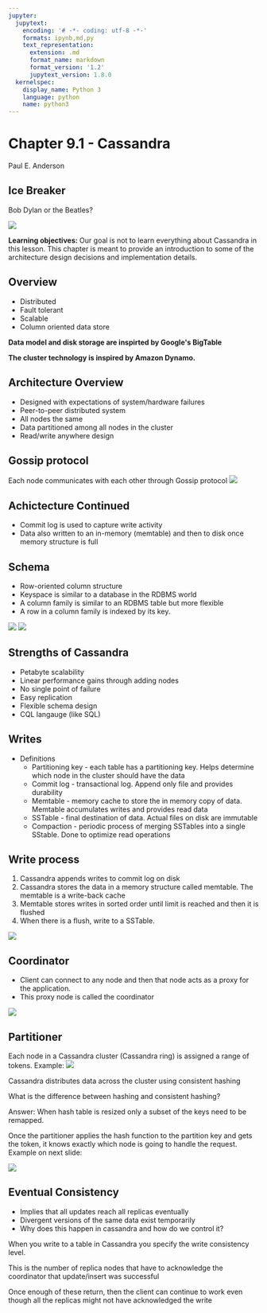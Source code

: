 ```yaml
---
jupyter:
  jupytext:
    encoding: '# -*- coding: utf-8 -*-'
    formats: ipynb,md,py
    text_representation:
      extension: .md
      format_name: markdown
      format_version: '1.2'
      jupytext_version: 1.8.0
  kernelspec:
    display_name: Python 3
    language: python
    name: python3
---
```


<!-- #region slideshow={"slide_type": "slide"} hideCode=false hidePrompt=false -->
# Chapter 9.1 - Cassandra 

Paul E. Anderson
<!-- #endregion -->

<!-- #region slideshow={"slide_type": "subslide"} -->
## Ice Breaker

Bob Dylan or the Beatles?
<!-- #endregion -->

<!-- #region slideshow={"slide_type": "subslide"} -->
<img src="https://cdn.educba.com/academy/wp-content/uploads/2019/04/what-is-Cassandra.png">
<!-- #endregion -->

<!-- #region slideshow={"slide_type": "subslide"} -->
**Learning objectives:** Our goal is not to learn everything about Cassandra in this lesson. This chapter is meant to provide an introduction to some of the architecture design decisions and implementation details.
<!-- #endregion -->

<!-- #region slideshow={"slide_type": "subslide"} -->
## Overview
* Distributed
* Fault tolerant
* Scalable
* Column oriented data store
<!-- #endregion -->

<!-- #region slideshow={"slide_type": "subslide"} -->
**Data model and disk storage are inspirted by Google's BigTable**

**The cluster technology is inspired by Amazon Dynamo.**
<!-- #endregion -->

<!-- #region slideshow={"slide_type": "subslide"} -->
## Architecture Overview
* Designed with expectations of system/hardware failures
* Peer-to-peer distributed system
* All nodes the same
* Data partitioned among all nodes in the cluster
* Read/write anywhere design
<!-- #endregion -->

<!-- #region slideshow={"slide_type": "subslide"} -->
## Gossip protocol
Each node communicates with each other through Gossip protocol
<img src="https://media.springernature.com/lw685/springer-static/image/art%3A10.1186%2F1869-0238-4-14/MediaObjects/13174_2012_Article_12_Fig1_HTML.jpg">
<!-- #endregion -->

<!-- #region slideshow={"slide_type": "subslide"} -->
## Achictecture Continued
* Commit log is used to capture write activity
* Data also written to an in-memory (memtable) and then to disk once memory structure is full
<!-- #endregion -->

<!-- #region slideshow={"slide_type": "subslide"} -->
## Schema
* Row-oriented column structure
* Keyspace is similar to a database in the RDBMS world
* A column family is similar to an RDBMS table but more flexible
* A row in a column family is indexed by its key. 
<!-- #endregion -->

<!-- #region slideshow={"slide_type": "subslide"} -->
<img src="https://www.researchgate.net/profile/Jose-Pereira-91/publication/265890153/figure/fig1/AS:651569481674752@1532357678012/Example-of-column-and-super-column-families.png">
<!-- #endregion -->

<!-- #region slideshow={"slide_type": "subslide"} -->
<img src="https://studio3t.com/wp-content/uploads/2017/12/cassandra-column-family-example.png?x13993">
<!-- #endregion -->

<!-- #region slideshow={"slide_type": "subslide"} -->
## Strengths of Cassandra
* Petabyte scalability
* Linear performance gains through adding nodes
* No single point of failure
* Easy replication
* Flexible schema design
* CQL langauge (like SQL)
<!-- #endregion -->

<!-- #region slideshow={"slide_type": "subslide"} -->
## Writes
* Definitions
    * Partitioning key - each table has a partitioning key. Helps determine which node in the cluster should have the data
    * Commit log - transactional log. Append only file and provides durability
    * Memtable - memory cache to store the in memory copy of data. Memtable accumulates writes and provides read data
    * SSTable - final destination of data. Actual files on disk are immutable
    * Compaction - periodic process of merging SSTables into a single SStable. Done to optimize read operations
<!-- #endregion -->

<!-- #region slideshow={"slide_type": "subslide"} -->
## Write process
1. Cassandra appends writes to commit log on disk
2. Cassandra stores the data in a memory structure called memtable. The memtable is a write-back cache
3. Memtable stores writes in sorted order until limit is reached and then it is flushed
4. When there is a flush, write to a SSTable. 
<!-- #endregion -->

<!-- #region slideshow={"slide_type": "subslide"} -->
<img src="https://miro.medium.com/max/700/0*wdhGxT-5a5tL7w-1.png">
<!-- #endregion -->

<!-- #region slideshow={"slide_type": "subslide"} -->
## Coordinator
* Client can connect to any node and then that node acts as a proxy for the application.
* This proxy node is called the coordinator

<img src="https://miro.medium.com/max/700/0*UJwKzBurhLTzJ3sL.png">
<!-- #endregion -->

<!-- #region slideshow={"slide_type": "subslide"} -->
## Partitioner
Each node in a Cassandra cluster (Cassandra ring) is assigned a range of tokens. Example:
<img src="https://miro.medium.com/max/700/0*wCWBHLmZHgZm68-R.png">
<!-- #endregion -->

<!-- #region slideshow={"slide_type": "subslide"} -->
Cassandra distributes data across the cluster using consistent hashing

What is the difference between hashing and consistent hashing?
<!-- #endregion -->

<!-- #region slideshow={"slide_type": "subslide"} -->
Answer: When hash table is resized only a subset of the keys need to be remapped.
<!-- #endregion -->

<!-- #region slideshow={"slide_type": "subslide"} -->
Once the partitioner applies the hash function to the partition key and gets the token, it knows exactly which node is going to handle the request. Example on next slide:
<!-- #endregion -->

<!-- #region slideshow={"slide_type": "subslide"} -->
<img src="https://miro.medium.com/max/700/0*iSDYBJ2Gvvcio06n.png">
<!-- #endregion -->

<!-- #region slideshow={"slide_type": "subslide"} -->
## Eventual Consistency
* Implies that all updates reach all replicas eventually
* Divergent versions of the same data exist temporarily
* Why does this happen in cassandra and how do we control it?
<!-- #endregion -->

<!-- #region slideshow={"slide_type": "subslide"} -->
When you write to a table in Cassandra you specify the write consistency level. 

This is the number of replica nodes that have to acknowledge the coordinator that update/insert was successful

Once enough of these return, then the client can continue to work even though all the replicas might not have acknowledged the write
<!-- #endregion -->
